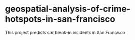 # geospatial-analysis-of-crime-hotspots-in-san-francisco
This project predicts car break-in incidents in San Francisco
